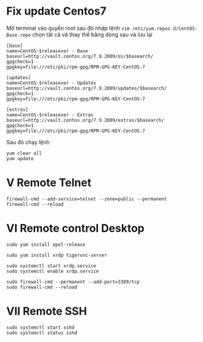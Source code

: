 # Fix update Centos7
Mở terminal vào quyền root sau đó nhập lệnh `vim /etc/yum.repos.d/CentOS-Base.repo` chọn tất cả và thay thế bằng dòng sau và lưu lại 
```
[base]
name=CentOS-$releasever - Base
baseurl=http://vault.centos.org/7.9.2009/os/$basearch/
gpgcheck=1
gpgkey=file:///etc/pki/rpm-gpg/RPM-GPG-KEY-CentOS-7

[updates]
name=CentOS-$releasever - Updates
baseurl=http://vault.centos.org/7.9.2009/updates/$basearch/
gpgcheck=1
gpgkey=file:///etc/pki/rpm-gpg/RPM-GPG-KEY-CentOS-7

[extras]
name=CentOS-$releasever - Extras
baseurl=http://vault.centos.org/7.9.2009/extras/$basearch/
gpgcheck=1
gpgkey=file:///etc/pki/rpm-gpg/RPM-GPG-KEY-CentOS-7
```
Sau đó chạy lệnh 
```
yum clear all
yum update 
```
# V Remote Telnet
```
firewall-cmd --add-service=telnet --zone=public --permanent
firewall-cmd --reload
```

# VI Remote control Desktop
```
sudo yum install epel-release
```
```
sudo yum install xrdp tigervnc-server
```
```
sudo systemctl start xrdp.service
sudo systemctl enable xrdp.service
```
```
sudo firewall-cmd --permanent --add-port=3389/tcp
sudo firewall-cmd --reload
```

# VII Remote SSH
```
sudo systemctl start sshd
sudo systemctl status sshd
```
